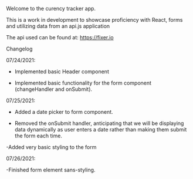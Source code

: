 Welcome to the curency tracker app.

This is a work in development to showcase proficiency with React, forms and utilizing data from an api.js application

The api used can be found at: https://fixer.io

Changelog

07/24/2021:

- Implemented basic Header component

- Implemented basic functionality for the form component (changeHandler and onSubmit).

07/25/2021:

- Added a date picker to form component.

- Removed the onSubmit handler, anticipating that we will be displaying data dynamically as user enters a date rather than making them submit the form each time.

-Added very basic styling to the form

07/26/2021:

-Finished form element sans-styling.